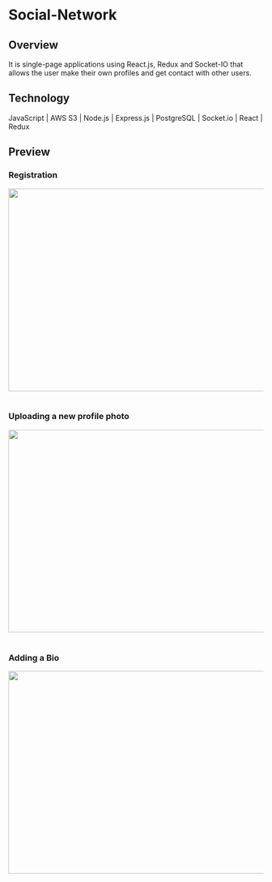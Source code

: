 # Social-Network

<h2>Overview</h2>
It is single-page applications using React.js, Redux and Socket-IO that allows the user make their own profiles and get contact with other users.


<!-- <h2>Features</h2> -->


<h2>Technology</h2>
JavaScript | AWS S3 | Node.js | Express.js | PostgreSQL | Socket.io | React | Redux


<h2>Preview</h2>

<h3><b> Registration </b></h3>
<img src="https://media.giphy.com/media/BMtC8y28oJpwEdE9Qf/giphy.gif" height="400px" width="750px">

<br />
<br />

<h3><b>Uploading a new profile photo</b></h3>
<img src="https://media.giphy.com/media/vvJ82QbLRc4xTznn3E/giphy.gif" height="400px" width="750px">

<br />
<br />

<h3><b>Adding a Bio</b></h3>
<img src="https://media.giphy.com/media/3fcrIPS17UgzjR4kPl/giphy.gif" height="400px" width="750px">
